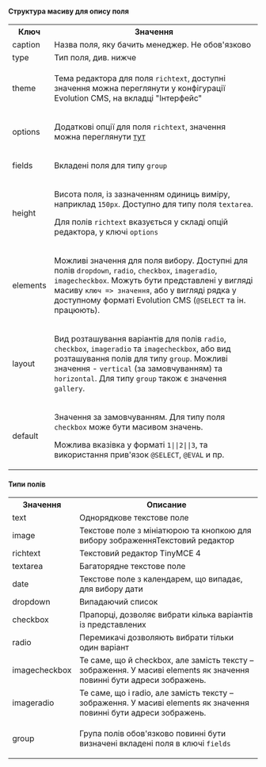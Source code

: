 #### Структура масиву для опису поля

<table>
<tr><th>Ключ</th><th>Значення</th></tr>
<tr><td>caption</td><td>Назва поля, яку бачить менеджер. Не обов'язково</td></tr>
<tr><td>type</td><td>Тип поля, див. нижче</td></tr>
<tr><td>theme</td><td>

Тема редактора для поля `richtext`, доступні значення можна переглянути у конфігурації Evolution CMS, на вкладці "Інтерфейс"

</td></tr>
<tr><td>options</td><td>

Додаткові опції для поля `richtext`, значення можна переглянути <a href="https://www.tinymce.com/docs/configure/" target="_blank">тут</a>

</td></tr>
<tr><td>fields</td><td>

Вкладені поля для типу `group`

</td></tr>
<tr><td>height</td><td>

Висота поля, із зазначенням одиниць виміру, наприклад `150px`. Доступно для типу поля `textarea`.

Для полів `richtext` вказується у складі опцій редактора, у ключі `options`

</td></tr>
<tr><td>elements</td><td>

Можливі значення для поля вибору. Доступні для полів `dropdown`, `radio`, `checkbox`, `imageradio`, `imagecheckbox`. Можуть бути представлені у вигляді масиву `ключ => значення`, або у вигляді рядка у доступному форматі Evolution CMS (`@SELECT` та ін. працюють).

</td></tr>
<tr><td>layout</td><td>

Вид розташування варіантів для полів `radio`, `checkbox`, `imageradio` та `imagecheckbox`, або вид розташування полів для типу `group`. Можливі значення - `vertical` (за замовчуванням) та `horizontal`. Для типу `group` також є значення `gallery`.

</td></tr>
<tr><td>default</td><td>

Значення за замовчуванням. Для типу поля `checkbox` може бути масивом значень.

Можлива вказівка у форматі `1||2||3`, та використання прив'язок `@SELECT`, `@EVAL` и пр.

</td></tr>
</table>

#### Типи полів

<table>
<tr><th>Значення</th><th>Описание</th></tr>
<tr><td>text</td><td>Однорядкове текстове поле</td></tr>
<tr><td>image</td><td>Текстове поле з мініатюрою та кнопкою для вибору зображенняТекстовий редактор</td></tr>
<tr><td>richtext</td><td>Текстовий редактор TinyMCE 4</td></tr>
<tr><td>textarea</td><td>Багаторядне текстове поле</td></tr>
<tr><td>date</td><td>Текстове поле з календарем, що випадає, для вибору дати</td></tr>
<tr><td>dropdown</td><td>Випадаючий список</td></tr>
<tr><td>checkbox</td><td>Прапорці, дозволяє вибрати кілька варіантів із представлених</td></tr>
<tr><td>radio</td><td>Перемикачі дозволяють вибрати тільки один варіант</td></tr>
<tr><td>imagecheckbox</td><td>Те саме, що й checkbox, але замість тексту – зображення. У масиві elements як значення повинні бути адреси зображень.</td></tr>
<tr><td>imageradio</td><td>Те саме, що і radio, але замість тексту – зображення. У масиві elements як значення повинні бути адреси зображень.</td></tr>
<tr><td>group</td><td>

Група полів обов'язково повинні бути визначені вкладені поля в ключі `fields`

</td></tr>
</table>
